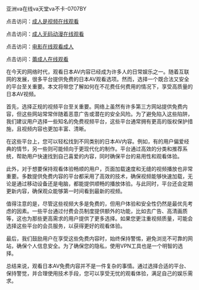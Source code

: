 亚洲va在线va天堂va不卡-0707BY

点击访问：<a href="https://gsd-agv.pages.dev/">成人是视频在线观看</a>

点击访问：<a href="https://gda-c7m.pages.dev/">成人无码动漫在线观看</a>

点击访问：<a href="https://tfda.pages.dev/">电影在线观看成人</a>

点击访问：<a href="https://bsdf-5f5.pages.dev/">蕾成人在线观看</a>



在今天的网络时代，观看日本AV内容已经成为许多人的日常娱乐之一。随着互联网的发展，很多平台提供免费的日本AV观看选项。然而，选择一个既合法又安全的平台至关重要。本文将带您了解如何在不花费任何费用的情况下，享受高质量的日本AV视频。

首先，选择正规的视频平台至关重要。网络上虽然有许多第三方网站提供免费内容，但这些网站常常伴随着恶意广告或潜在的安全风险。为了避免陷入这些陷阱，我们建议用户选择一些知名的免费视频平台，这些平台通常拥有更高的版权保护措施，且视频内容也更加丰富、清晰。

在这些平台上，您可以轻松找到不同类别的日本AV内容。例如，有的用户偏爱经典的情节，另一些则可能倾向于更现代化的制作。平台通过高效的分类和推荐系统，帮助用户快速找到自己喜爱的内容，同时确保平台的易用性和观看体验。

此外，对于想要保持观看体验畅顺的用户，页面加载速度和无缝的视频播放也非常重要。多数提供免费内容的平台都采用了高效的技术，确保视频能够快速加载，无论是通过移动设备还是电脑，都能提供顺畅的播放体验。与此同时，平台还会定期更新内容，确保观众能够第一时间看到最新的视频。

值得注意的是，尽管这些视频大多是免费的，但用户体验和安全性仍然是最优先考虑的因素。一些平台通过付费会员制度提供额外的功能，比如去广告、高清画质等，这也为那些更高需求的用户提供了更多选择。如果您更注重视频质量，可能会选择这些平台的会员服务，以获得更好的观看体验。

最后，我们鼓励用户在享受这些免费内容时，始终保持警惕，避免浏览不可靠的网站，确保个人信息安全。为了确保您的隐私，使用VPN工具也是一个明智的选择。

总结来说，观看日本AV免费内容并不是一件复杂的事情。通过选择合适的平台、保持警觉，并合理使用技术手段，您可以享受无忧的观看体验，满足自己的娱乐需求。


<span style="display:none;">[Canonical link]( https://github.com/yup51153234/544122 ）</span>
